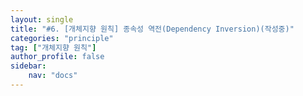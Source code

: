 ```yaml
---
layout: single
title: "#6. [개체지향 원칙] 종속성 역전(Dependency Inversion)(작성중)"
categories: "principle"
tag: ["개체지향 원칙"]
author_profile: false
sidebar: 
    nav: "docs"
---
```


